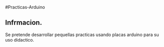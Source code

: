 #Practicas-Arduino
## Infrmacion.

Se pretende desarrollar pequellas practicas usando placas arduino para su uso didactico.
